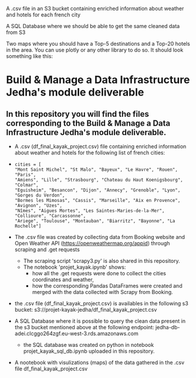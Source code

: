A .csv file in an S3 bucket containing enriched information about weather and hotels for each french city

A SQL Database where we should be able to get the same cleaned data from S3

Two maps where you should have a Top-5 destinations and a Top-20 hotels in the area. You can use plotly or any other library to do so. It should look something like this:

# Build & Manage a Data Infrastructure Jedha's module deliverable 

## In this repository you will find the files corresponding to the Build & Manage a Data Infrastructure Jedha's module deliverable.

  - A .csv (df_final_kayak_project.csv) file containing enriched information about weather and hotels for the following list of french cities:
    
  -     cities = [
        "Mont Saint Michel", "St Malo", "Bayeux", "Le Havre", "Rouen", "Paris", 
        "Amiens", "Lille", "Strasbourg", "Chateau du Haut Koenigsbourg", "Colmar", 
        "Eguisheim", "Besancon", "Dijon", "Annecy", "Grenoble", "Lyon", "Gorges du Verdon", 
        "Bormes les Mimosas", "Cassis", "Marseille", "Aix en Provence", "Avignon", "Uzes", 
        "Nîmes", "Aigues Mortes", "Les Saintes-Maries-de-la-Mer", "Collioure", "Carcassonne", 
        "Ariege", "Toulouse", "Montauban", "Biarritz", "Bayonne", "La Rochelle"]
    
 - The .csv file was created by collecting data from Booking website and Open Weather API (https://openweathermap.org/appid) through scraping and .get requests
      - The scraping script 'scrapy3.py' is also shared in this repository.
      - The notebook 'projet_kayak.ipynb' shows:
          - how all the .get requests were done to collect the cities coordinates and weather,
          - how the corresponding Pandas DataFrames were created and merged with the data collected with Scrapy from Booking.

- the .csv file (df_final_kayak_project.csv) is availables in the following s3 bucket: s3://projet-kayak-jedha/df_final_kayak_project.csv

- A SQL Database where it is possible to query the clean data present in the s3 bucket mentioned above at the following endpoint: jedha-db-adei.clcggo264zgf.eu-west-3.rds.amazonaws.com

  - the SQL database was created on python in notebook projet_kayak_sql_db.ipynb uploaded in this repository.
 
- A nootebook with visulizations (maps) of the data gathered in the .csv file df_final_kayak_project.csv
